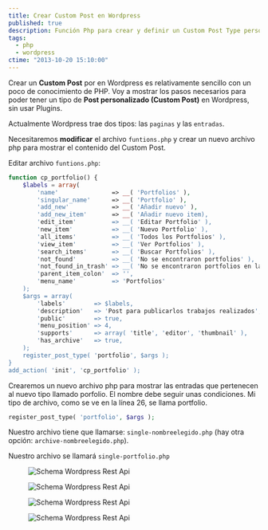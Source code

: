 ```yaml
---
title: Crear Custom Post en Wordpress
published: true
description: Función Php para crear y definir un Custom Post Type personalizado en Wordress
tags:
  - php
  - wordpress
ctime: "2013-10-20 15:10:00"
---
```


Crear un <strong>Custom Post</strong> por en Wordpress es relativamente sencillo con un poco de conocimiento de PHP. Voy a mostrar los pasos necesarios para poder tener un tipo de <strong>Post personalizado (Custom Post)</strong> en Wordpress, sin usar Plugins.

Actualmente Wordpress trae dos tipos: las <code>paginas</code> y las <code>entradas</code>.

Necesitaremos <strong>modificar</strong> el archivo <code>funtions.php</code> y crear un nuevo archivo php para mostrar el contenido del Custom Post.

Editar archivo <code>funtions.php</code>:

```php
function cp_portfolio() {
	$labels = array(
		'name'               => __( 'Portfolios' ),
		'singular_name'      => __( 'Portfolio' ),
		'add_new'            => __( 'Añadir nuevo' ),
		'add_new_item'       => __( 'Añadir nuevo item),
		'edit_item'          => __( 'Editar Portfolio' ),
		'new_item'           => __( 'Nuevo Portfolio' ),
		'all_items'          => __( 'Todos los Portfolios' ),
		'view_item'          => __( 'Ver Portfolios' ),
		'search_items'       => __( 'Buscar Portfolios' ),
		'not_found'          => __( 'No se encontraron portfolios' ),
		'not_found_in_trash' => __( 'No se encontraron portfolios en la paperlera' ), 
		'parent_item_colon'  => '',
		'menu_name'          => 'Portfolios'
	);
	$args = array(
		'labels'        => $labels,
		'description'   => 'Post para publicarlos trabajos realizados',
		'public'        => true,
		'menu_position' => 4,
		'supports'      => array( 'title', 'editor', 'thumbnail' ),
		'has_archive'   => true,
	);
	register_post_type( 'portfolio', $args );	
}
add_action( 'init', 'cp_portfolio' );
```

Crearemos un nuevo archivo php para mostrar las entradas que pertenecen al nuevo tipo llamado porfolio. El nombre debe seguir unas condiciones. Mi tipo de archivo, como se ve en la línea 26, se llama portfolio.

```php
register_post_type( 'portfolio', $args );
```

Nuestro archivo tiene que llamarse: <code>single-nombreelegido.php</code> (hay otra opción: <code>archive-nombreelegido.php</code>).

Nuestro archivo se llamará <code>single-portfolio.php</code>

<figure>
	<img alt="Schema Wordpress Rest Api" loading="lazy" src="/images/blog/crear-un-custom-post-en-wordpress/01.jpg">
</figure>

<figure>
	<img alt="Schema Wordpress Rest Api" loading="lazy" src="/images/blog/crear-un-custom-post-en-wordpress/02.jpg">
</figure>

<figure>
	<img alt="Schema Wordpress Rest Api" loading="lazy" src="/images/blog/crear-un-custom-post-en-wordpress/03.jpg">
</figure>

<figure>
	<img alt="Schema Wordpress Rest Api" loading="lazy" src="/images/blog/crear-un-custom-post-en-wordpress/04.jpg">
</figure>
